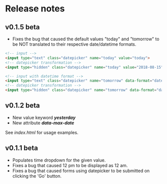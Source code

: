 # Release notes

## v0.1.5 beta

- Fixes the bug that caused the default values "today" and "tomorrow" to be NOT translated to their respective date/datetime formats.

```html
<!-- input -->
<input type="text" class="datepicker" name="today" value="today">
<!-- datepicker transformation -->
<input type="hidden" class="datepicker" name="today" value="2018-08-15">

<!-- input with datetime format -->
<input type="text" class="datepicker" name="tomorrow" data-format="datetime" value="tomorrow">
<!-- datepicker transformation -->
<input type="hidden" class="datepicker" name="tomorrow" data-format="datetime" value="2018-08-16 16:10:20">

```

## v0.1.2 beta

- New value keyword **_yesterday_**
- New attribute **_data-max-date_**

See _index.html_ for usage examples.

## v0.1.1 beta

- Populates time dropdown for the given value.
- Fixes a bug that caused 12 pm to be displayed as 12 am.
- Fixes a bug that caused forms using datepicker to be submitted on clicking the 'Go' button.
